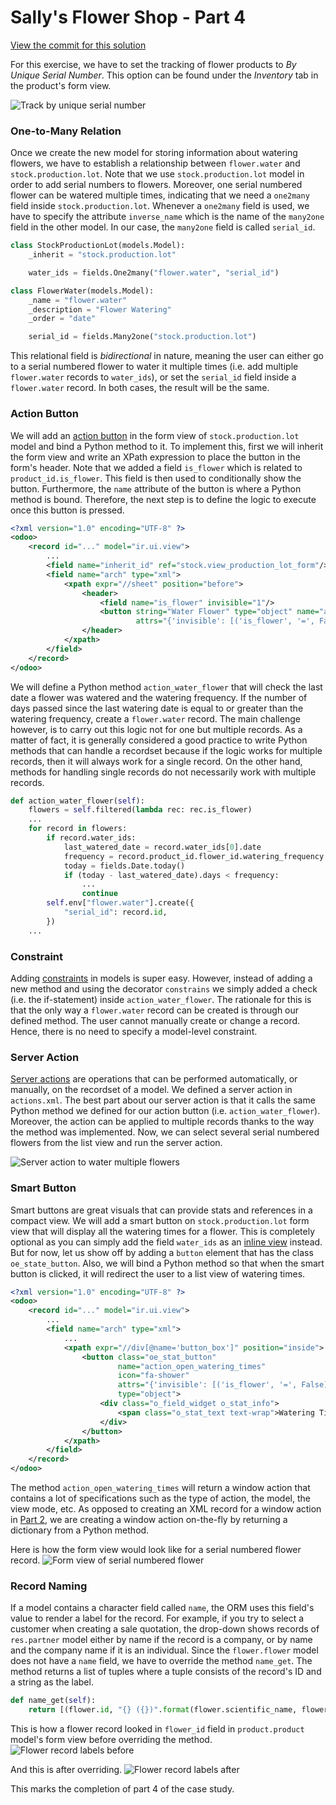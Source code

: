 # Sally's Flower Shop - Part 4

[View the commit for this solution](https://github.com/odoo-ps/psae-btco/commit/e0ca8f6d454de2efce5f69d95f166eda816e4185)

For this exercise, we have to set the tracking of flower products to _By Unique Serial Number_. This option can be found
under the _Inventory_ tab in the product's form view.

![Track by unique serial number](../.vuepress/assets/images/part-4-img-1.png)

### One-to-Many Relation

Once we create the new model for storing information about watering flowers, we have to establish a relationship
between `flower.water` and `stock.production.lot`. Note that we use `stock.production.lot` model in order to add serial
numbers to flowers. Moreover, one serial numbered flower can be watered multiple times, indicating that we need
a `one2many` field inside `stock.production.lot`. Whenever a `one2many` field is used, we have to specify the
attribute `inverse_name` which is the name of the `many2one` field in the other model. In our case, the `many2one` field
is called `serial_id`.

```python
class StockProductionLot(models.Model):
    _inherit = "stock.production.lot"

    water_ids = fields.One2many("flower.water", "serial_id")
```

<GitHubButton link="https://github.com/odoo-ps/psae-btco/blob/sally-flower-shop/flower_shop/models/stock_production_lot.py#L8"></GitHubButton>

```python
class FlowerWater(models.Model):
    _name = "flower.water"
    _description = "Flower Watering"
    _order = "date"

    serial_id = fields.Many2one("stock.production.lot")
```

<GitHubButton link="https://github.com/odoo-ps/psae-btco/blob/sally-flower-shop/flower_shop/models/flower_water.py#L9"></GitHubButton>

This relational field is _bidirectional_ in nature, meaning the user can either go to a serial numbered
flower to water it multiple times (i.e. add multiple `flower.water` records to `water_ids`), or set the `serial_id`
field inside a `flower.water` record. In both cases, the result will be the same.

### Action Button

We will add
an [action button](https://www.odoo.com/documentation/16.0/developer/howtos/rdtraining/10_actions.html#action-type) in
the form view of `stock.production.lot` model and bind a Python method to it. To implement this, first we will inherit
the form view and write an XPath expression to place the button in the form's header. Note that we added a
field `is_flower` which is related to `product_id.is_flower`. This field is then used to conditionally show the button.
Furthermore, the `name` attribute of the button is where a Python method is bound. Therefore, the next step is to define
the logic to execute once this button is pressed.

```xml
<?xml version="1.0" encoding="UTF-8" ?>
<odoo>
    <record id="..." model="ir.ui.view">
        ...
        <field name="inherit_id" ref="stock.view_production_lot_form"/>
        <field name="arch" type="xml">
            <xpath expr="//sheet" position="before">
                <header>
                    <field name="is_flower" invisible="1"/>
                    <button string="Water Flower" type="object" name="action_water_flower" class="oe_highlight"
                            attrs="{'invisible': [('is_flower', '=', False)]}"/>
                </header>
            </xpath>
        </field>
    </record>
</odoo>
```

<GitHubButton link="https://github.com/odoo-ps/psae-btco/blob/sally-flower-shop/flower_shop/views/stock_production_lot_views.xml#L11"></GitHubButton>

We will define a Python method `action_water_flower` that will check the last date a flower was watered and the
watering frequency. If the number of days passed since the last watering date is equal to or greater than the watering
frequency, create a `flower.water` record. The main challenge however, is to carry out this logic not for one but
multiple records. As a matter of fact, it is generally considered a good practice to write Python methods that can
handle a recordset because if the logic works for multiple records, then it will always work for a single record. On the
other hand, methods for handling single records do not necessarily work with multiple records.

```python
def action_water_flower(self):
    flowers = self.filtered(lambda rec: rec.is_flower)
    ...
    for record in flowers:
        if record.water_ids:
            last_watered_date = record.water_ids[0].date
            frequency = record.product_id.flower_id.watering_frequency
            today = fields.Date.today()
            if (today - last_watered_date).days < frequency:
                ...
                continue
        self.env["flower.water"].create({
            "serial_id": record.id,
        })
    ...
```

<GitHubButton link="https://github.com/odoo-ps/psae-btco/blob/sally-flower-shop/flower_shop/models/stock_production_lot.py#L12"><GitHubButton>

### Constraint

Adding [constraints](https://www.odoo.com/documentation/16.0/developer/howtos/backend.html#model-constraints) in models
is super easy. However, instead of adding a new method and using the decorator `constrains` we simply added a
check (i.e. the if-statement) inside `action_water_flower`. The rationale for this is that the only way a `flower.water`
record can be
created is through our defined method. The user cannot manually create or change a record. Hence, there is no need to
specify a model-level constraint.

### Server Action

[Server actions](https://www.odoo.com/documentation/16.0/developer/reference/backend/actions.html#server-actions-ir-actions-server)
are operations that can be performed automatically, or manually, on the recordset of a model. We defined a server action
in `actions.xml`. The best part about our server action is that it calls the same Python method we defined for our
action button (i.e. `action_water_flower`). Moreover, the action can be applied to multiple records thanks to the way
the method was implemented. Now, we can select several serial numbered flowers from the list view and run the server
action.

![Server action to water multiple flowers](../.vuepress/assets/images/part-4-img-2.png)

### Smart Button

Smart buttons are great visuals that can provide stats and references in a compact view. We will add a smart button
on `stock.production.lot` form view that will display all the watering times for a flower. This is completely optional
as you can simply add the field `water_ids` as
an [inline view](https://www.odoo.com/documentation/16.0/developer/howtos/rdtraining/12_sprinkles.html#inline-views)
instead. But for now, let us show off by adding a `button` element that has the class `oe_state_button`. Also, we will
bind a Python method so that when the smart button is clicked, it will redirect the user to a list view of watering
times.

```xml
<?xml version="1.0" encoding="UTF-8" ?>
<odoo>
    <record id="..." model="ir.ui.view">
        ...
        <field name="arch" type="xml">
            ...
            <xpath expr="//div[@name='button_box']" position="inside">
                <button class="oe_stat_button"
                        name="action_open_watering_times"
                        icon="fa-shower"
                        attrs="{'invisible': [('is_flower', '=', False)]}"
                        type="object">
                    <div class="o_field_widget o_stat_info">
                        <span class="o_stat_text text-wrap">Watering Times</span>
                    </div>
                </button>
            </xpath>
        </field>
    </record>
</odoo>
```

The method `action_open_watering_times` will return a window action that contains a lot of specifications such as the
type of action, the model, the view mode, etc. As opposed to creating an XML record for a window action
in [Part 2](https://odoo-ps.github.io/psae-btco/solutions/flower_shop_2.html#flower-only-products), we
are creating a window action on-the-fly by returning a dictionary from a Python method.

Here is how the form view would look like for a serial numbered flower record.
![Form view of serial numbered flower](../.vuepress/assets/images/part-4-img-3.png)

### Record Naming

If a model contains a character field called `name`, the ORM uses this field's value to render a label for the record.
For example, if you try to select a customer when creating a sale quotation, the drop-down shows records
of `res.partner` model either by name if the record is a company, or by name and the company name if it is an
individual. Since the `flower.flower` model does not have a `name` field, we have to override the method `name_get`. The
method returns a list of tuples where a tuple consists of the record's ID and a string as the label.

```python
def name_get(self):
    return [(flower.id, "{} ({})".format(flower.scientific_name, flower.common_name)) for flower in self]
```

This is how a flower record looked in `flower_id` field in `product.product` model's form view before overriding the
method.
![Flower record labels before](../.vuepress/assets/images/part-4-img-4.png)

And this is after overriding.
![Flower record labels after](../.vuepress/assets/images/part-4-img-5.png)

This marks the completion of part 4 of the case study.
